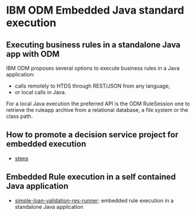# IBM ODM Embedded Java standard execution
## Executing business rules in a standalone Java app with ODM

IBM ODM proposes several options to execute business rules in a Java application:
- calls remotely to HTDS through REST/JSON from any language,
- or local calls in Java.

For a local Java execution the preferred API is the ODM RuleSession one to retrieve the ruleapp archive from a relational database, a file system or the class path.
## How to promote a decision service project for embedded execution
- [steps](docs/STEPS.md)
## Embedded Rule execution in a self contained Java application
- [simple-loan-validation-res-runner](simple-loan-validation-res-runner/README.md): embedded rule execution in a standalone Java application
